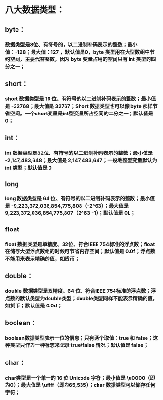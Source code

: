 # 八大数据类型：
## byte：
### 数据类型是8位、有符号的，以二进制补码表示的整数；最小值：-128；最大值：127 ，默认值是0，byte 类型用在大型数组中节约空间，主要代替整数，因为 byte 变量占用的空间只有 int 类型的四分之一；
## short：
### short 数据类型是 16 位、有符号的以二进制补码表示的整数；最小值是 -32768；最大值是 32767；Short 数据类型也可以像 byte 那样节省空间。一个short变量是int型变量所占空间的二分之一；默认值是 0；
## int：
### int 数据类型是32位、有符号的以二进制补码表示的整数；最小值是 -2,147,483,648；最大值是 2,147,483,647；一般地整型变量默认为 int 类型；默认值是 0
## long
### long 数据类型是 64 位、有符号的以二进制补码表示的整数；最小值是 -9,223,372,036,854,775,808（-2^63）；最大值是 9,223,372,036,854,775,807（2^63 -1）；默认值是 0L；
## float
### float 数据类型是单精度、32位、符合IEEE 754标准的浮点数；float 在储存大型浮点数组的时候可节省内存空间；默认值是 0.0f；浮点数不能用来表示精确的值，如货币；
## double：
### double 数据类型是双精度、64 位、符合IEEE 754标准的浮点数；浮点数的默认类型为double类型；double类型同样不能表示精确的值，如货币；默认值是 0.0d；
## boolean：
### boolean数据类型表示一位的信息；只有两个取值：true 和 false；这种类型只作为一种标志来记录 true/false 情况；默认值是 false；
## char：
### char类型是一个单一的 16 位 Unicode 字符；最小值是 \u0000（即为0）；最大值是 \uffff（即为65,535）；char 数据类型可以储存任何字符；
